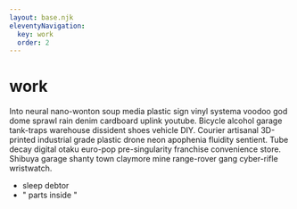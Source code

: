 ```yaml
---
layout: base.njk
eleventyNavigation:
  key: work
  order: 2
---
```


# work

Into neural nano-wonton soup media plastic sign vinyl systema voodoo god dome sprawl rain denim cardboard uplink youtube. Bicycle alcohol garage tank-traps warehouse dissident shoes vehicle DIY. Courier artisanal 3D-printed industrial grade plastic drone neon apophenia fluidity sentient. Tube decay digital otaku euro-pop pre-singularity franchise convenience store. Shibuya garage shanty town claymore mine range-rover gang cyber-rifle wristwatch. 

- sleep debtor
- " parts inside "